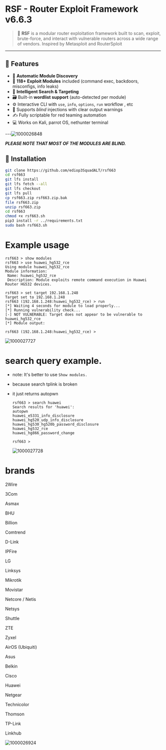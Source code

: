 # RSF - Router Exploit Framework v6.6.3


> 📡 **RSF** is a modular router exploitation framework built to scan, exploit, brute-force, and interact with vulnerable routers across a wide range of vendors. Inspired by Metasploit and RouterSploit
---

## 🚀 Features

- 🔎 **Automatic Module Discovery**  
- 📜 **118+ Exploit Modules** included (command exec, backdoors, misconfigs, info leaks)
- 🧠 **Intelligent Search & Targeting**  
- 🗃️ Built-in **wordlist support** (auto-detected per module)  
- ⚙️ Interactive CLI with `use`, `info`, `options`, `run` workflow , etc
- 🧪 Supports *blind* injections with clear output warnings  
- ✍️ Fully scriptable for red teaming automation  
- 💻 Works on Kali, parrot OS, nethunter terminal

---![1000026848](https://github.com/user-attachments/assets/cb180bbe-949a-4f95-a15f-e72d19a22d47)



 ***PLEASE NOTE THAT MOST OF THE MODULES ARE BLIND.***

## 🧰 Installation

```bash
git clone https://github.com/ediop3SquadALT/rsf663
cd rsf663
git lfs install
git lfs fetch --all
git lfs checkout
git lfs pull
cp rsf663.zip rsf663.zip.bak
file rsf663.zip
unzip rsf663.zip
cd rsf663
chmod +x rsf663.sh
pip3 install -r ../requirements.txt
sudo bash rsf663.sh

```

# Example usage

 ```
rsf663 > show modules
rsf663 > use huawei_hg532_rce
Using module huawei_hg532_rce
Module information:
  Name: huawei_hg532_rce
  Description: Module exploits remote command execution in Huawei Router HG532 devices.

rsf663 > set target 192.168.1.248
Target set to 192.168.1.248
rsf663 (192.168.1.248:huawei_hg532_rce) > run
[*] Waiting 4 seconds for module to load properly...
[*] Running vulnerability check...
[-] NOT VULNERABLE: Target does not appear to be vulnerable to huawei_hg532_rce
[*] Module output: 

rsf663 (192.168.1.248:huawei_hg532_rce) >
```

![1000027727](https://github.com/user-attachments/assets/be4bec17-b81c-4611-8e7d-4910d7a9ac17)


# search query example. 

 - note: It's better to use ```Show modules.```
 - because search tplink is broken
 - it just returns autopwn

   ```
   rsf663 > search huawei
   Search results for 'huawei':
   autopwn
   huawei_e5331_info_disclosure
   huawei_hg520_udp_info_disclosure
   huawei_hg530_hg520b_password_disclosure
   huawei_hg532_rce
   huawei_hg866_password_change

   rsf663 >
   ```
   ![1000027728](https://github.com/user-attachments/assets/5863563d-1af0-4795-b907-0af523a13831)



# brands

2Wire

3Com

Asmax

BHU

Billion

Comtrend

D-Link

IPFire

LG

Linksys

Mikrotik

Movistar

Netcore / Netis

Netsys

Shuttle

ZTE

Zyxel

AirOS (Ubiquiti)

Asus

Belkin

Cisco

Huawei

Netgear

Technicolor

Thomson

TP-Link

Linkhub

![1000026924](https://github.com/user-attachments/assets/eff47cdd-cdf2-403d-b20c-979ce6d20c26)

   
